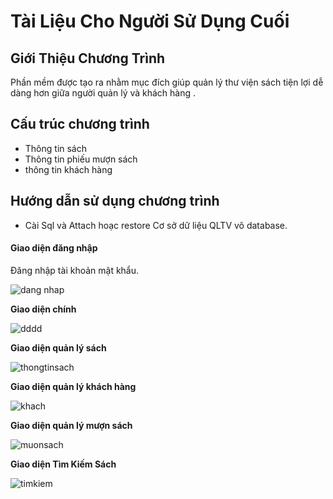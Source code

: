 # Tài Liệu Cho Người Sử Dụng Cuối
## Giới Thiệu Chương Trình
Phần mềm được tạo ra nhằm mục đích giúp quản lý thư viện sách tiện lợi dễ dàng hơn giữa người quản lý và khách hàng .
## Cấu trúc chương trình

- Thông tin sách
- Thông tin phiếu mượn sách
- thông tin khách hàng


## Hướng dẫn sử dụng chương trình
- Cài Sql và Attach hoạc restore Cơ sở dữ liệu QLTV vô database.

#### Giao diện đăng nhập

Đăng nhập tài khoản mật khẩu.

![dang nhap](https://user-images.githubusercontent.com/27818800/28241703-9b87de2e-69c3-11e7-9955-40bbc17544a1.png)

**Giao diện chính**

![dddd](https://user-images.githubusercontent.com/27818800/28241722-e57588c4-69c3-11e7-844e-4f6e53b1d648.png)

**Giao diện quản lý sách**




![thongtinsach](https://user-images.githubusercontent.com/27818800/28241746-5b5f77f2-69c4-11e7-9913-6bc196ecdbeb.png)

**Giao diện quản lý khách hàng**

![khach](https://user-images.githubusercontent.com/27818800/28241760-da5ead70-69c4-11e7-94e4-8d416f247542.png)


**Giao diện quản lý mượn sách**


![muonsach](https://user-images.githubusercontent.com/27818800/28241767-0301480a-69c5-11e7-91f4-18d51c505160.png)


**Giao diện Tìm Kiếm Sách**


![timkiem](https://user-images.githubusercontent.com/27818800/28241788-75580092-69c5-11e7-80a4-4a7aa7981a24.png)
  
